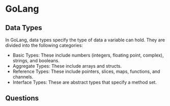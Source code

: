 # GoLang

## Data Types

In GoLang, data types specify the type of data a variable can hold. They are divided into the following categories:

- Basic Types: These include numbers (integers, floating point, complex), strings, and booleans.
- Aggregate Types: These include arrays and structs.
- Reference Types: These include pointers, slices, maps, functions, and channels.
- Interface Types: These are abstract types that specify a method set.

## Questions
